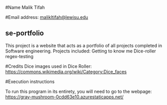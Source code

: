 #Name
Malik Tifah

#Email address:
malikltifah@lewisu.edu

## se-portfolio
This project is a website that acts as a portfolio of all projects completed in Software engineering.
Projects included:
Getting to know me
Dice-roller
regex-testing


#Credits
Dice images used in Dice Roller: https://commons.wikimedia.org/wiki/Category:Dice_faces

#Execution instructions

To run this program in its entirety, you will need to go to the webpage: https://gray-mushroom-0cdd63e10.azurestaticapps.net/